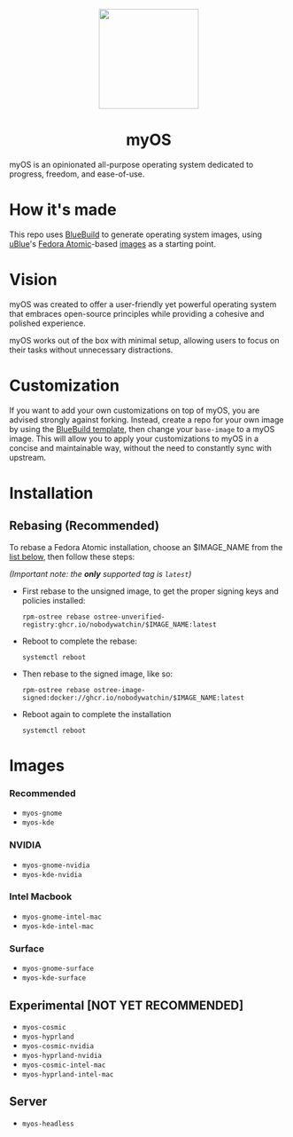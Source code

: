 <p align="center">
  <a href="https://github.com/nobodywatchin/myOS">
    <img src="https://github.com/nobodywatchin/myOS/files/shared/usr/share/pixmaps/bootloader/fedora.icns" href="https://github.com/nobodywatchin/myOS" width=180 />
  </a>
</p>

<h1 align="center">myOS</h1>

myOS is an opinionated all-purpose operating system dedicated to progress, freedom, and ease-of-use.

# How it's made

This repo uses [BlueBuild](https://blue-build.org/) to generate operating system images, using [uBlue](https://universal-blue.org)'s [Fedora Atomic](https://fedoraproject.org/atomic-desktops/)-based [images](https://github.com/orgs/ublue-os/packages?repo_name=main) as a starting point. 

# Vision

myOS was created to offer a user-friendly yet powerful operating system that embraces open-source principles while providing a cohesive and polished experience. 

myOS works out of the box with minimal setup, allowing users to focus on their tasks without unnecessary distractions.

# Customization

If you want to add your own customizations on top of myOS, you are advised strongly against forking. Instead, create a repo for your own image by using the [BlueBuild template](https://github.com/blue-build/template), then change your `base-image` to a myOS image. This will allow you to apply your customizations to myOS in a concise and maintainable way, without the need to constantly sync with upstream. 

# Installation

## Rebasing (Recommended)

To rebase a Fedora Atomic installation, choose an $IMAGE_NAME from the [list below](README.md#images-userns), then follow these steps:

*(Important note: the **only** supported tag is `latest`)*

- First rebase to the unsigned image, to get the proper signing keys and policies installed:
  ```
  rpm-ostree rebase ostree-unverified-registry:ghcr.io/nobodywatchin/$IMAGE_NAME:latest
  ```
- Reboot to complete the rebase:
  ```
  systemctl reboot
  ```
- Then rebase to the signed image, like so:
  ```
  rpm-ostree rebase ostree-image-signed:docker://ghcr.io/nobodywatchin/$IMAGE_NAME:latest
  ```
- Reboot again to complete the installation
  ```
  systemctl reboot
  ```

# Images
### Recommended
- `myos-gnome`
- `myos-kde`
### NVIDIA 
- `myos-gnome-nvidia`
- `myos-kde-nvidia`
### Intel Macbook
- `myos-gnome-intel-mac`
- `myos-kde-intel-mac`
### Surface 
- `myos-gnome-surface`
- `myos-kde-surface`
## Experimental [NOT YET RECOMMENDED]
- `myos-cosmic`
- `myos-hyprland`
- `myos-cosmic-nvidia`
- `myos-hyprland-nvidia`
- `myos-cosmic-intel-mac`
- `myos-hyprland-intel-mac`
## Server
- `myos-headless`
